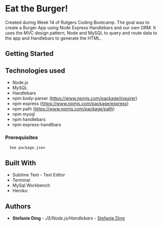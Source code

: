 # Eat the Burger!

Created during Week 14 of Rutgers Coding Bootcamp. The goal was to create a Burger App using Node Express Handlebars and our own ORM. It uses the MVC design pattern, Node and MySQL to query and route data to the app and Handlebars to generate the HTML.

## Getting Started


## Technologies used
- Node.js
- MySQL
- Handlebars
- npm body-parser (https://www.npmjs.com/package/inquirer)
- npm express (https://www.npmjs.com/package/express)
- npm path (https://www.npmjs.com/package/path)
- npm mysql
- npm handlebars
- npm express-handlbars

### Prerequisites

```
  See package.json
```

## Built With

* Sublime Text - Text Editor
* Terminal
* MySql Workbench
* Heroku

## Authors

* **Stefanie Ding** - *JS/Node.js/Handlebars* - [Stefanie Ding](https://github.com/StefanieDing)